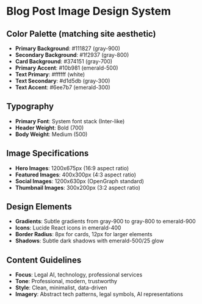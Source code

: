 # Blog Post Image Design System

## Color Palette (matching site aesthetic)
- **Primary Background**: #111827 (gray-900)
- **Secondary Background**: #1f2937 (gray-800)
- **Card Background**: #374151 (gray-700)
- **Primary Accent**: #10b981 (emerald-500)
- **Text Primary**: #ffffff (white)
- **Text Secondary**: #d1d5db (gray-300)
- **Text Accent**: #6ee7b7 (emerald-300)

## Typography
- **Primary Font**: System font stack (Inter-like)
- **Header Weight**: Bold (700)
- **Body Weight**: Medium (500)

## Image Specifications
- **Hero Images**: 1200x675px (16:9 aspect ratio)
- **Featured Images**: 400x300px (4:3 aspect ratio)
- **Social Images**: 1200x630px (OpenGraph standard)
- **Thumbnail Images**: 300x200px (3:2 aspect ratio)

## Design Elements
- **Gradients**: Subtle gradients from gray-900 to gray-800 to emerald-900
- **Icons**: Lucide React icons in emerald-400
- **Border Radius**: 8px for cards, 12px for larger elements
- **Shadows**: Subtle dark shadows with emerald-500/25 glow

## Content Guidelines
- **Focus**: Legal AI, technology, professional services
- **Tone**: Professional, modern, trustworthy
- **Style**: Clean, minimalist, data-driven
- **Imagery**: Abstract tech patterns, legal symbols, AI representations